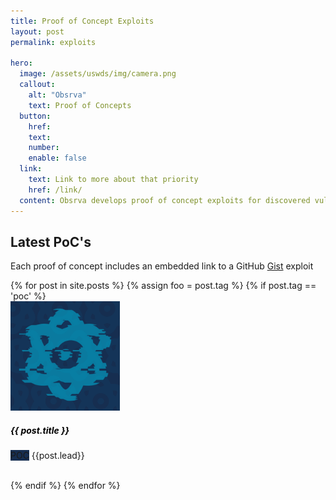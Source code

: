 ```yaml
---
title: Proof of Concept Exploits
layout: post
permalink: exploits

hero:
  image: /assets/uswds/img/camera.png
  callout:
    alt: "Obsrva"
    text: Proof of Concepts
  button:
    href: 
    text: 
    number: 
    enable: false
  link:
    text: Link to more about that priority
    href: /link/
  content: Obsrva develops proof of concept exploits for discovered vulnerabilities and publishes them on the exploit database (exploit-db.com). PoC’s can also be found on GitHub where PR’s are welcome for the community to collaborate.
---
```



<section class="grid-container usa-section">
    <div class="grid-row grid-gap">
    <div class="tablet:grid-col-4">
        <h2 class="font-heading-xl margin-top-0 tablet:margin-bottom-0">Latest PoC's</h2>
        <p class="text-muted">Each proof of concept includes an embedded link to a GitHub <a href="https://gist.github.com/">Gist</a>  exploit </p>
    </div>
    <div class="tablet:grid-col-8 usa-prose">
        {% for post in site.posts %}
        {% assign foo = post.tag %}
        {% if post.tag == 'poc' %}
        <div class="hov">
              <div class="card mb-3 border-0" style="width:100%;">
                <div class="row g-0">
                  <div class="col-md-4">
                    <img src="/assets/img/obsrva-sm.png" class="img-fluid rounded-start" alt="...">
                  </div>
                  <div class="col-md-8">
                    <div class="card-body">
                      <h5 class="card-title"><a href="{{post.url}}" style="color:black;text-decoration: none;"><b>{{ post.title }}</b></a>
                      </h5>
                      <p class="card-text"><span class="badge bg-fun" style="background-color:#162e51;">POC</span> {{post.lead}}</p>
                    </div>
                  </div>
                </div>
              </div>
            </div>
            <br>
        {% endif %}
        {% endfor %}
    </div>
    </div>
</section>